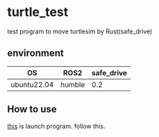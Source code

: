 # turtle_test
test program to move turtlesim by Rust(safe_drive)

## environment
|OS|ROS2|safe_drive|
|----|----|----|
|ubuntu22.04|humble|0.2|

## How to use
[this](https://github.com/motii8128/launch_example) is launch program.
follow this.
